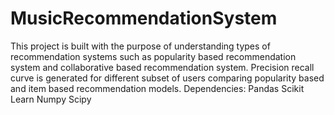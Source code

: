 # MusicRecommendationSystem
This project is built with the purpose of understanding types of recommendation systems such as popularity based recommendation system and 
collaborative based recommendation system.
Precision recall curve is generated for different subset of users comparing popularity based and item based recommendation models.
Dependencies:
  Pandas
  Scikit Learn
  Numpy
  Scipy
